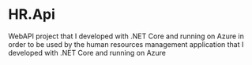 # HR.Api
WebAPI project that I developed with .NET Core and running on Azure in order to be used by the human resources management application that I developed with .NET Core and running on Azure
